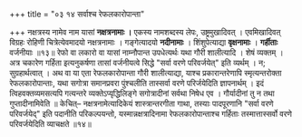 +++
title = "०३ १४ सर्वाश्च रेफलकारोपान्ता"

+++
नक्षत्रस्य नामेव नाम यासां **नक्षत्रनामाः ।** एकस्य नामशब्दस्य लेपः, उष्ट्रमुखादिवत् ।
एवमिखादिवत् विग्रहः रोहिणी चित्रेत्येवमादयो नक्षत्रनामाः ।
गङ्गेत्यादयो **नदीनामाः** ।
शिंशुपेत्याद्या **वृक्षनामाः** ।
**गर्हीताः** वर्जनीयाः ॥१३॥
रेफो वा लकारो वा यासां नाम्नौपान्त उपधेत्यर्थः यथा गौरी शालीत्यादि ।
शेषं व्यक्तम् ।
अत्र चकारेण गर्हिता इत्यनुकर्षणा तासां वर्जनीयत्वे सिद्धे "सर्वा वरणे परिवर्जयेत्" इति व्यर्थम् ।
न; सुग्रहार्थत्वात् ।
अथ वा या एता रेफलकारोपान्ता गौरी शालीत्याद्या, याश्च प्रकारान्तरेणापि स्मृत्यन्तरोक्ता रेफलकारोपान्ताः, यथा सगोत्रा समानप्रवरा पुंश्चलीति तास्सर्वा वरणे परिर्जयेदिति ज्ञापनार्थम् ।
इदं त्विहवक्तव्यमसत्यपि गत्यन्तरे व्यक्तेऽप्यृद्धिलिङ्गे सगोत्रादीनां सर्वथा निषेध एव ।
गौर्यादीनां तु न तथा गुप्तादीनामिवेति ॥
केचित्– नक्षत्रनामेत्यादिकेयं शास्त्रान्तरगीता गाथा, तस्याः पादपूरणानि "सर्वा वरणे परिवर्जयेद्" इति पदानीति परिकल्पयन्तो, यस्मान्नक्षत्रादिनामा रेफलकारोपान्ताश्च गर्हिताः तस्मात्तास्सर्वो वरणे परिवर्जयेदिति व्याचक्षते ॥१४॥
